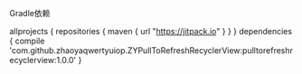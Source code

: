 Gradle依赖

allprojects {
    repositories {
        maven { url "https://jitpack.io" }
    }
}
dependencies {
    compile 'com.github.zhaoyaqwertyuiop.ZYPullToRefreshRecyclerView:pulltorefreshrecyclerview:1.0.0'
}
